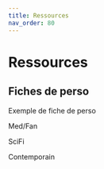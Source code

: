 ```yaml
---
title: Ressources
nav_order: 80
---
```


# Ressources

## Fiches de perso

Exemple de fiche de perso

Med/Fan

SciFi

Contemporain

